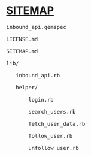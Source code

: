 <h1><u>SITEMAP</u> </h1>
<pre>
inbound_api.gemspec
<br>LICENSE.md
<br>SITEMAP.md
<br>lib/
<br>   inbound_api.rb
<br>   helper/
<br>       login.rb
<br>       search_users.rb
<br>       fetch_user_data.rb
<br>       follow_user.rb
<br>       unfollow_user.rb
</pre>